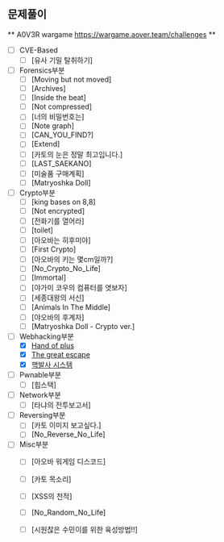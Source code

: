 ## 문제풀이

** A0V3R wargame https://wargame.aover.team/challenges **

- [ ] CVE-Based
  - [ ] [유사 기밀 탈취하기]
  
- [ ] Forensics부분
  - [ ] [Moving but not moved]
  - [ ] [Archives]
  - [ ] [Inside the beat]
  - [ ] [Not compressed]
  - [ ] [너의 비밀번호는]
  - [ ] [Note graph]
  - [ ] [CAN_YOU_FIND?]
  - [ ] [Extend]
  - [ ] [카토의 눈은 정말 최고입니다.]
  - [ ] [LAST_SAEKANO]
  - [ ] [미술품 구매계획]
  - [ ] [Matryoshka Doll]

- [ ] Crypto부분
  - [ ] [king bases on 8,8]
  - [ ] [Not encrypted]
  - [ ] [전화기를 열어라]
  - [ ] [toilet]
  - [ ] [아오바는 히후미야]
  - [ ] [First Crypto]
  - [ ] [아오바의 키는 몇cm일까?]
  - [ ] [No_Crypto_No_Life]
  - [ ] [Immortal]
  - [ ] [야가미 코우의 컴퓨터를 엿보자]
  - [ ] [세종대왕의 서신]
  - [ ] [Animals In The Middle]
  - [ ] [야오바의 후계자]
  - [ ] [Matryoshka Doll - Crypto ver.]
  
- [ ] Webhacking부분
  - [x] [Hand of plus](../A0V3R-wargame/webhacking/1/Web1.MD)
  - [x] [The great escape](../A0V3R-wargame/webhacking/The-great-escape/The-great-escape.MD)
  - [x] [핵발사 시스템](../A0V3R-wargame/webhacking/Nuclear_launch_system/Nuclear_launch_system.MD)
  
- [ ] Pwnable부분
  - [ ] [힙스택]

- [ ] Network부분
  - [ ] [타냐의 전투보고서]

- [ ] Reversing부분
  - [ ] [카토 이미지 보고싶다.]
  - [ ] [No_Reverse_No_Life]

- [ ] Misc부분
  - [ ] [아오바 워게임 디스코드]
  - [ ] [카토 목소리]
  - [ ] [XSS의 천적]
  - [ ] [No_Random_No_Life]
  - [ ] [시원찮은 수민이를 위한 육성방법!!]


